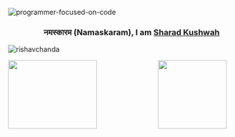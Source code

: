 ![programmer-focused-on-code](https://github.com/thevueeguy/thevueeguy/assets/78133036/1a501bde-3bcb-4e88-b11f-4dae40a6d4af)

<h3 align="center">नमस्कारम (Namaskaram), I am <a href="https://reactguy.me" target="_blank">Sharad Kushwah</a></h3>

<p> <img src="https://komarev.com/ghpvc/?username=thevueeguy&label=Profile%20views&color=0e75b6&style=flat" alt="rishavchanda" /> </p>

<div class='container'>
<img style="height: 10em; width: 60%;" class="img" src="https://github-readme-stats.vercel.app/api?username=thevueeguy&show_icons=true&theme=graywhite&hide=contribs,issues" />
<img style="height: 10em; width: 40%%;" class="img" src="https://github-readme-stats.vercel.app/api/top-langs/?username=thevueeguy&theme=graywhite&langs_count=4&layout=compact&card_width=300" /></div>
</div>

 

